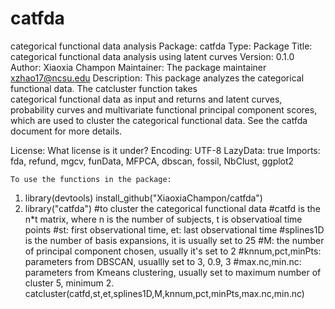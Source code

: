 # catfda
categorical functional data analysis
Package: catfda
Type: Package
Title: categorical functional data analysis using latent curves
Version: 0.1.0
Author: Xiaoxia Champon
Maintainer: The package maintainer <xzhao17@ncsu.edu>
Description: This package analyzes the categorical functional data. The catcluster function takes   	    
    categorical functional data as input and returns and latent curves, probability curves and 
    multivariate functional principal component scores, which are used to cluster the categorical 
    functional data. See the catfda document for more details.

				
License: What license is it under?
Encoding: UTF-8
LazyData: true
Imports:
    fda,
    refund,
    mgcv,
    funData,
    MFPCA,
    dbscan,
    fossil,
    NbClust,
    ggplot2
    
    
    To use the functions in the package:
  1) library(devtools)
     install_github("XiaoxiaChampon/catfda")
  2) library("catfda")
     #to cluster the categorical functional data
     #catfd is the n*t matrix, where n is the number of subjects, t is observatioal time points
     #st: first observational time, et: last observational time
     #splines1D is the number of basis expansions, it is usually set to 25
     #M: the number of principal component chosen, usually it's set to 2
     #knnum,pct,minPts: parameters from DBSCAN, usuallly set to 3, 0.9, 3
     #max.nc,min.nc: parameters from Kmeans clustering, usually set to maximum number of cluster 5, minimum 2.
     catcluster(catfd,st,et,splines1D,M,knnum,pct,minPts,max.nc,min.nc)
